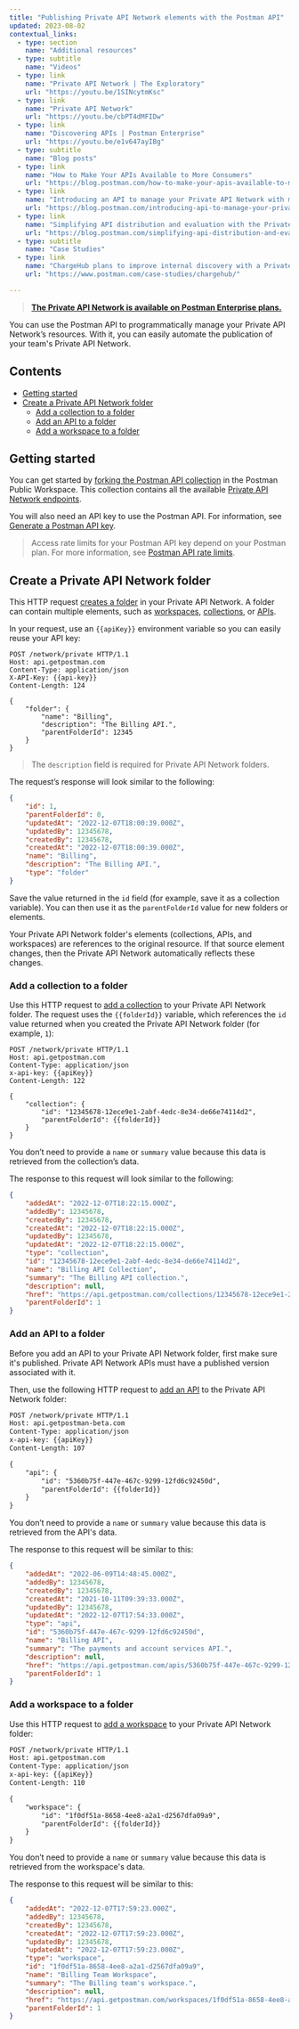 ```yaml
---
title: "Publishing Private API Network elements with the Postman API"
updated: 2023-08-02
contextual_links:
  - type: section
    name: "Additional resources"
  - type: subtitle
    name: "Videos"
  - type: link
    name: "Private API Network | The Exploratory"
    url: "https://youtu.be/1SINcytmKsc"
  - type: link
    name: "Private API Network"
    url: "https://youtu.be/cbPT4dMFIDw"
  - type: link
    name: "Discovering APIs | Postman Enterprise"
    url: "https://youtu.be/e1v647ayIBg"
  - type: subtitle
    name: "Blog posts"
  - type: link
    name: "How to Make Your APIs Available to More Consumers"
    url: "https://blog.postman.com/how-to-make-your-apis-available-to-more-consumers/"
  - type: link
    name: "Introducing an API to manage your Private API Network with more automation"
    url: "https://blog.postman.com/introducing-api-to-manage-your-private-api-network-with-automation/"
  - type: link
    name: "Simplifying API distribution and evaluation with the Private API Network"
    url: "https://blog.postman.com/simplifying-api-distribution-and-evaluation-with-the-private-api-network/"
  - type: subtitle
    name: "Case Studies"
  - type: link
    name: "ChargeHub plans to improve internal discovery with a Private API Network"
    url: "https://www.postman.com/case-studies/chargehub/"

---
```


> **[The Private API Network is available on Postman Enterprise plans.](https://www.postman.com/pricing)**

You can use the Postman API to programmatically manage your Private API Network’s resources. With it, you can easily automate the publication of your team's Private API Network.

## Contents

* [Getting started](#getting-started)
* [Create a Private API Network folder](#create-a-private-api-network-folder)
  * [Add a collection to a folder](#add-a-collection-to-a-folder)
  * [Add an API to a folder](#add-an-api-to-a-folder)
  * [Add a workspace to a folder](#add-a-workspace-to-a-folder)

## Getting started

You can get started by [forking the Postman API collection](https://www.postman.com/postman/workspace/postman-public-workspace/collection/12959542-c8142d51-e97c-46b6-bd77-52bb66712c9a/fork?origin=sidebar) in the Postman Public Workspace. This collection contains all the available [Private API Network endpoints](https://www.postman.com/postman/workspace/postman-public-workspace/documentation/12959542-c8142d51-e97c-46b6-bd77-52bb66712c9a?entity=folder-b7c02959-88ca-4e2f-9b68-99538eed4533&branch=&version=).

You will also need an API key to use the Postman API. For information, see [Generate a Postman API key](/docs/developer/postman-api/authentication/#generate-a-postman-api-key).

> Access rate limits for your Postman API key depend on your Postman plan. For more information, see [Postman API rate limits](/docs/developer/postman-api/postman-api-rate-limits/).

## Create a Private API Network folder

This HTTP request [creates a folder](https://www.postman.com/postman/workspace/postman-public-workspace/example/12959542-22a2c7a4-aa34-4501-9eca-d22ea620f07f) in your Private API Network. A folder can contain multiple elements, such as [workspaces](#add-a-workspace-to-a-folder), [collections](#add-a-collection-to-a-folder), or [APIs](#add-an-api-to-a-folder).

In your request, use an `{{apiKey}}` environment variable so you can easily reuse your API key:

```http
POST /network/private HTTP/1.1
Host: api.getpostman.com
Content-Type: application/json
X-API-Key: {{api-key}}
Content-Length: 124

{
    "folder": {
        "name": "Billing",
        "description": "The Billing API.",
        "parentFolderId": 12345
    }
}
```

> The `description` field is required for Private API Network folders.

The request’s response will look similar to the following:

```json
{
    "id": 1,
    "parentFolderId": 0,
    "updatedAt": "2022-12-07T18:00:39.000Z",
    "updatedBy": 12345678,
    "createdBy": 12345678,
    "createdAt": "2022-12-07T18:00:39.000Z",
    "name": "Billing",
    "description": "The Billing API.",
    "type": "folder"
}
```

Save the value returned in the `id` field (for example, save it as a collection variable). You can then use it as the `parentFolderId` value for new folders or elements.

Your Private API Network folder's elements (collections, APIs, and workspaces) are references to the original resource. If that source element changes, then the Private API Network automatically reflects these changes.

### Add a collection to a folder

Use this HTTP request to [add a collection](https://www.postman.com/postman/workspace/postman-public-workspace/example/12959542-c3766325-01d8-4f71-963f-a95892451acc) to your Private API Network folder. The request uses the `{{folderId}}` variable, which references the `id` value returned when you created the Private API Network folder (for example, `1`):

```http
POST /network/private HTTP/1.1
Host: api.getpostman.com
Content-Type: application/json
x-api-key: {{apiKey}}
Content-Length: 122

{
    "collection": {
        "id": "12345678-12ece9e1-2abf-4edc-8e34-de66e74114d2",
        "parentFolderId": {{folderId}}
    }
}
```

You don’t need to provide a `name` or `summary` value because this data is retrieved from the collection’s data.

The response to this request will look similar to the following:

```json
{
    "addedAt": "2022-12-07T18:22:15.000Z",
    "addedBy": 12345678,
    "createdBy": 12345678,
    "createdAt": "2022-12-07T18:22:15.000Z",
    "updatedBy": 12345678,
    "updatedAt": "2022-12-07T18:22:15.000Z",
    "type": "collection",
    "id": "12345678-12ece9e1-2abf-4edc-8e34-de66e74114d2",
    "name": "Billing API Collection",
    "summary": "The Billing API collection.",
    "description": null,
    "href": "https://api.getpostman.com/collections/12345678-12ece9e1-2abf-4edc-8e34-de66e74114d2",
    "parentFolderId": 1
}
```

### Add an API to a folder

Before you add an API to your Private API Network folder, first make sure it's published. Private API Network APIs must have a published version associated with it.

Then, use the following HTTP request to [add an API](https://www.postman.com/postman/workspace/postman-public-workspace/example/12959542-66c2f1f2-0532-4c65-8508-2392935b82ce) to the Private API Network folder:

```html
POST /network/private HTTP/1.1
Host: api.getpostman-beta.com
Content-Type: application/json
x-api-key: {{apiKey}}
Content-Length: 107

{
    "api": {
        "id": "5360b75f-447e-467c-9299-12fd6c92450d",
        "parentFolderId": {{folderId}}
    }
}
```

You don’t need to provide a `name` or `summary` value because this data is retrieved from the API's data.

The response to this request will be similar to this:

```json
{
    "addedAt": "2022-06-09T14:48:45.000Z",
    "addedBy": 12345678,
    "createdBy": 12345678,
    "createdAt": "2021-10-11T09:39:33.000Z",
    "updatedBy": 12345678,
    "updatedAt": "2022-12-07T17:54:33.000Z",
    "type": "api",
    "id": "5360b75f-447e-467c-9299-12fd6c92450d",
    "name": "Billing API",
    "summary": "The payments and account services API.",
    "description": null,
    "href": "https://api.getpostman.com/apis/5360b75f-447e-467c-9299-12fd6c92450d",
    "parentFolderId": 1
}
```

### Add a workspace to a folder

Use this HTTP request to [add a workspace](https://www.postman.com/postman/workspace/postman-public-workspace/example/12959542-afbc11ef-ecc1-4245-ad3f-988fccd47936) to your Private API Network folder:

```html
POST /network/private HTTP/1.1
Host: api.getpostman.com
Content-Type: application/json
x-api-key: {{apiKey}}
Content-Length: 110

{
    "workspace": {
        "id": "1f0df51a-8658-4ee8-a2a1-d2567dfa09a9",
        "parentFolderId": {{folderId}}
    }
}
```

You don’t need to provide a `name` or `summary` value because this data is retrieved from the workspace's data.

The response to this request will be similar to this:

```json
{
    "addedAt": "2022-12-07T17:59:23.000Z",
    "addedBy": 12345678,
    "createdBy": 12345678,
    "createdAt": "2022-12-07T17:59:23.000Z",
    "updatedBy": 12345678,
    "updatedAt": "2022-12-07T17:59:23.000Z",
    "type": "workspace",
    "id": "1f0df51a-8658-4ee8-a2a1-d2567dfa09a9",
    "name": "Billing Team Workspace",
    "summary": "The Billing team's workspace.",
    "description": null,
    "href": "https://api.getpostman.com/workspaces/1f0df51a-8658-4ee8-a2a1-d2567dfa09a9",
    "parentFolderId": 1
}
```

